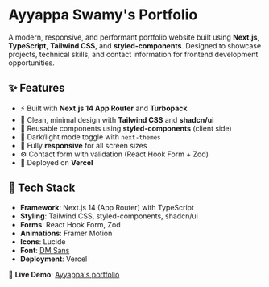 # Ayyappa Swamy's Portfolio

A modern, responsive, and performant portfolio website built using **Next.js**, **TypeScript**, **Tailwind CSS**, and **styled-components**. Designed to showcase projects, technical skills, and contact information for frontend development opportunities.

<!-- ![Screenshot](./public/og-image.png)  -->

## ✨ Features

- ⚡ Built with **Next.js 14 App Router** and **Turbopack**
- 🎨 Clean, minimal design with **Tailwind CSS** and **shadcn/ui**
- 💅 Reusable components using **styled-components** (client side)
- 🌙 Dark/light mode toggle with `next-themes`
- 📱 Fully **responsive** for all screen sizes
- ⚙️ Contact form with validation (React Hook Form + Zod)
- 🚀 Deployed on **Vercel**

## 🧰 Tech Stack

- **Framework**: Next.js 14 (App Router) with TypeScript
- **Styling**: Tailwind CSS, styled-components, shadcn/ui
- **Forms**: React Hook Form, Zod
- **Animations**: Framer Motion
- **Icons**: Lucide
- **Font**: [DM Sans](https://fonts.google.com/specimen/DM+Sans)
- **Deployment**: Vercel

🔗 **Live Demo**: [Ayyappa's portfolio](https://portfolio-jet-zeta-31.vercel.app/)
